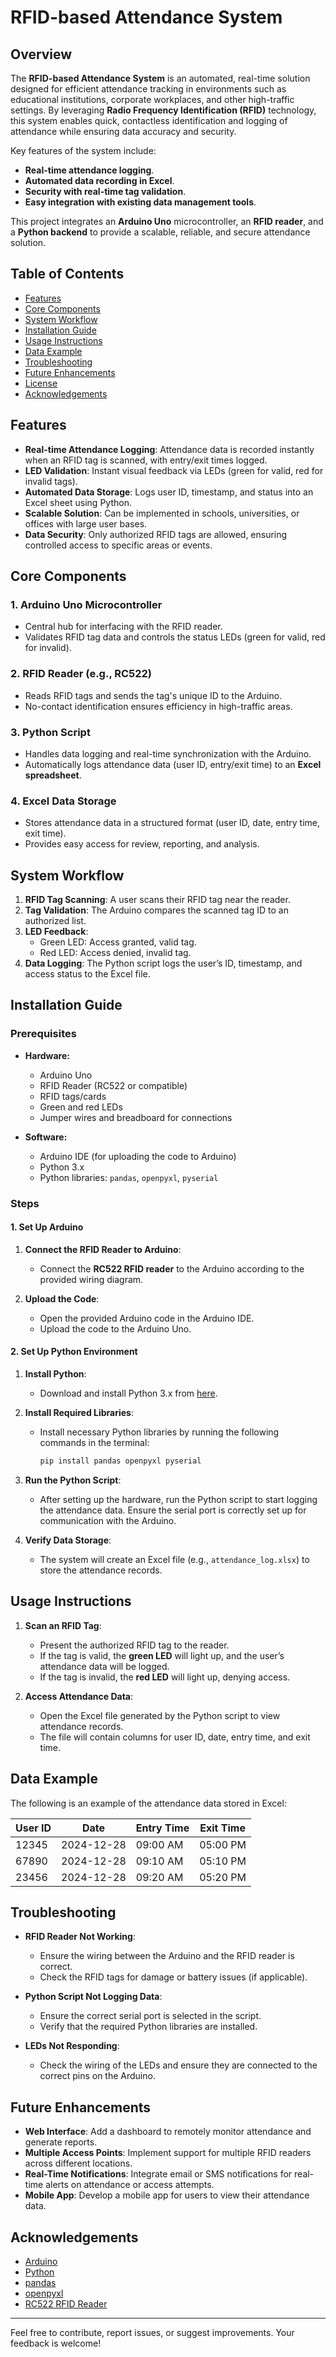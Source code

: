 # RFID-based Attendance System

## Overview

The **RFID-based Attendance System** is an automated, real-time solution designed for efficient attendance tracking in environments such as educational institutions, corporate workplaces, and other high-traffic settings. By leveraging **Radio Frequency Identification (RFID)** technology, this system enables quick, contactless identification and logging of attendance while ensuring data accuracy and security. 

Key features of the system include:
- **Real-time attendance logging**.
- **Automated data recording in Excel**.
- **Security with real-time tag validation**.
- **Easy integration with existing data management tools**.

This project integrates an **Arduino Uno** microcontroller, an **RFID reader**, and a **Python backend** to provide a scalable, reliable, and secure attendance solution.

## Table of Contents

- [Features](#features)
- [Core Components](#core-components)
- [System Workflow](#system-workflow)
- [Installation Guide](#installation-guide)
- [Usage Instructions](#usage-instructions)
- [Data Example](#data-example)
- [Troubleshooting](#troubleshooting)
- [Future Enhancements](#future-enhancements)
- [License](#license)
- [Acknowledgements](#acknowledgements)

## Features

- **Real-time Attendance Logging**: Attendance data is recorded instantly when an RFID tag is scanned, with entry/exit times logged.
- **LED Validation**: Instant visual feedback via LEDs (green for valid, red for invalid tags).
- **Automated Data Storage**: Logs user ID, timestamp, and status into an Excel sheet using Python.
- **Scalable Solution**: Can be implemented in schools, universities, or offices with large user bases.
- **Data Security**: Only authorized RFID tags are allowed, ensuring controlled access to specific areas or events.

## Core Components

### 1. **Arduino Uno Microcontroller**
   - Central hub for interfacing with the RFID reader.
   - Validates RFID tag data and controls the status LEDs (green for valid, red for invalid).

### 2. **RFID Reader (e.g., RC522)**
   - Reads RFID tags and sends the tag's unique ID to the Arduino.
   - No-contact identification ensures efficiency in high-traffic areas.

### 3. **Python Script**
   - Handles data logging and real-time synchronization with the Arduino.
   - Automatically logs attendance data (user ID, entry/exit time) to an **Excel spreadsheet**.

### 4. **Excel Data Storage**
   - Stores attendance data in a structured format (user ID, date, entry time, exit time).
   - Provides easy access for review, reporting, and analysis.

## System Workflow

1. **RFID Tag Scanning**: A user scans their RFID tag near the reader.
2. **Tag Validation**: The Arduino compares the scanned tag ID to an authorized list.
3. **LED Feedback**: 
   - Green LED: Access granted, valid tag.
   - Red LED: Access denied, invalid tag.
4. **Data Logging**: The Python script logs the user’s ID, timestamp, and access status to the Excel file.

## Installation Guide

### Prerequisites

- **Hardware:**
  - Arduino Uno
  - RFID Reader (RC522 or compatible)
  - RFID tags/cards
  - Green and red LEDs
  - Jumper wires and breadboard for connections

- **Software:**
  - Arduino IDE (for uploading the code to Arduino)
  - Python 3.x
  - Python libraries: `pandas`, `openpyxl`, `pyserial`

### Steps

#### 1. **Set Up Arduino**

1. **Connect the RFID Reader to Arduino**:
   - Connect the **RC522 RFID reader** to the Arduino according to the provided wiring diagram.

2. **Upload the Code**:
   - Open the provided Arduino code in the Arduino IDE.
   - Upload the code to the Arduino Uno.

#### 2. **Set Up Python Environment**

1. **Install Python**:
   - Download and install Python 3.x from [here](https://www.python.org/downloads/).

2. **Install Required Libraries**:
   - Install necessary Python libraries by running the following commands in the terminal:
     ```bash
     pip install pandas openpyxl pyserial
     ```

3. **Run the Python Script**:
   - After setting up the hardware, run the Python script to start logging the attendance data. Ensure the serial port is correctly set up for communication with the Arduino.

4. **Verify Data Storage**:
   - The system will create an Excel file (e.g., `attendance_log.xlsx`) to store the attendance records.

## Usage Instructions

1. **Scan an RFID Tag**:
   - Present the authorized RFID tag to the reader.
   - If the tag is valid, the **green LED** will light up, and the user’s attendance data will be logged.
   - If the tag is invalid, the **red LED** will light up, denying access.

2. **Access Attendance Data**:
   - Open the Excel file generated by the Python script to view attendance records.
   - The file will contain columns for user ID, date, entry time, and exit time.

## Data Example

The following is an example of the attendance data stored in Excel:

| User ID | Date       | Entry Time | Exit Time |
|---------|------------|------------|-----------|
| 12345   | 2024-12-28 | 09:00 AM   | 05:00 PM  |
| 67890   | 2024-12-28 | 09:10 AM   | 05:10 PM  |
| 23456   | 2024-12-28 | 09:20 AM   | 05:20 PM  |

## Troubleshooting

- **RFID Reader Not Working**: 
  - Ensure the wiring between the Arduino and the RFID reader is correct.
  - Check the RFID tags for damage or battery issues (if applicable).

- **Python Script Not Logging Data**:
  - Ensure the correct serial port is selected in the script.
  - Verify that the required Python libraries are installed.

- **LEDs Not Responding**:
  - Check the wiring of the LEDs and ensure they are connected to the correct pins on the Arduino.

## Future Enhancements

- **Web Interface**: Add a dashboard to remotely monitor attendance and generate reports.
- **Multiple Access Points**: Implement support for multiple RFID readers across different locations.
- **Real-Time Notifications**: Integrate email or SMS notifications for real-time alerts on attendance or access attempts.
- **Mobile App**: Develop a mobile app for users to view their attendance data.


## Acknowledgements

- [Arduino](https://www.arduino.cc/)
- [Python](https://www.python.org/)
- [pandas](https://pandas.pydata.org/)
- [openpyxl](https://openpyxl.readthedocs.io/en/stable/)
- [RC522 RFID Reader](https://www.sunfounder.com/learn/sunfounder-rc522-rfid-module-usage-guide.html)

---

Feel free to contribute, report issues, or suggest improvements. Your feedback is welcome!

